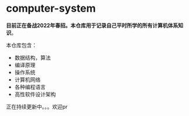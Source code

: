 # computer-system
**目前正在备战2022年春招。本仓库用于记录自己平时所学的所有计算机体系知识**。

本仓库包含：
* 数据结构，算法
* 编译原理
* 操作系统
* 计算机网络
* 各种编程语言
* 高性软件设计架构

正在持续更新中。。。欢迎pr

